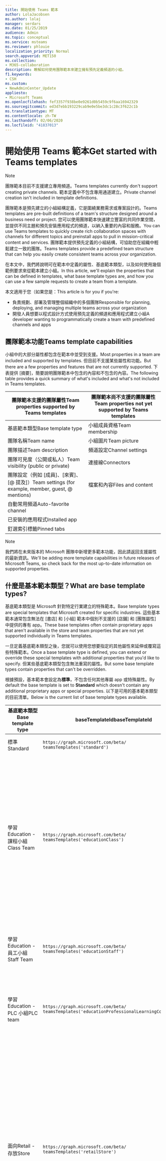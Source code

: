 ```yaml
---
title: 開始使用 Teams 範本
author: LolaJacobsen
ms.author: lolaj
manager: serdars
ms.date: 01/25/2019
audience: Admin
ms.topic: conceptual
ms.service: msteams
ms.reviewer: phlouie
localization_priority: Normal
search.appverid: MET150
ms.collection:
- M365-collaboration
description: 瞭解如何使用團隊範本來建立擁有預先定義頻道的小組。
f1.keywords:
- CSH
ms.custom:
- NewAdminCenter_Update
appliesto:
- Microsoft Teams
ms.openlocfilehash: fef3357f938be0e9261d0b5459c9f6aa16942329
ms.sourcegitcommit: ed3d7ebb193229cab9e0e5be3dc1c28c3f622c1b
ms.translationtype: MT
ms.contentlocale: zh-TW
ms.lasthandoff: 02/06/2020
ms.locfileid: "41837013"
---
```

# <a name="get-started-with-teams-templates"></a><span data-ttu-id="b8949-103">開始使用 Teams 範本</span><span class="sxs-lookup"><span data-stu-id="b8949-103">Get started with Teams templates</span></span>

> [!NOTE]
> <span data-ttu-id="b8949-104">團隊範本目前不支援建立專用頻道。</span><span class="sxs-lookup"><span data-stu-id="b8949-104">Teams templates currently don't support creating private channels.</span></span> <span data-ttu-id="b8949-105">範本定義中不包含專用通道建立。</span><span class="sxs-lookup"><span data-stu-id="b8949-105">Private channel creation isn't included in template definitions.</span></span> 

<span data-ttu-id="b8949-106">團隊範本是預先建立的小組結構定義，它是圍繞業務需求或專案設計的。</span><span class="sxs-lookup"><span data-stu-id="b8949-106">Teams templates are pre-built definitions of a team's structure designed around a business need or project.</span></span> <span data-ttu-id="b8949-107">您可以使用團隊範本快速建立豐富的共同作業空間，並提供不同主題和預先安裝應用程式的頻道，以納入重要的內容和服務。</span><span class="sxs-lookup"><span data-stu-id="b8949-107">You can use Teams templates to quickly create rich collaboration spaces with channels for different topics and preinstall apps to pull in mission-critical content and services.</span></span> <span data-ttu-id="b8949-108">團隊範本提供預先定義的小組結構，可協助您在組織中輕鬆建立一致的團隊。</span><span class="sxs-lookup"><span data-stu-id="b8949-108">Teams templates provide a predefined team structure that can help you easily create consistent teams across your organization.</span></span> 

<span data-ttu-id="b8949-109">在本文中，我們將說明可在範本中定義的屬性、基底範本類型，以及如何使用幾個範例要求來從範本建立小組。</span><span class="sxs-lookup"><span data-stu-id="b8949-109">In this article, we'll explain the properties that can be defined in templates, what base template types are, and how you can use a few sample requests to create a team from a template.</span></span>
 
<span data-ttu-id="b8949-110">本文適用于您（如果您是：</span><span class="sxs-lookup"><span data-stu-id="b8949-110">This article is for you if you're:</span></span>

- <span data-ttu-id="b8949-111">負責規劃、部署及管理整個組織中的多個團隊</span><span class="sxs-lookup"><span data-stu-id="b8949-111">Responsible for planning, deploying, and managing multiple teams across your organization</span></span><br>
- <span data-ttu-id="b8949-112">開發人員想要以程式設計方式使用預先定義的頻道和應用程式建立小組</span><span class="sxs-lookup"><span data-stu-id="b8949-112">A developer wanting to programmatically create a team with predefined channels and apps</span></span>

## <a name="teams-template-capabilities"></a><span data-ttu-id="b8949-113">團隊範本功能</span><span class="sxs-lookup"><span data-stu-id="b8949-113">Teams template capabilities</span></span>

<span data-ttu-id="b8949-114">小組中的大部分屬性都包含在範本中並受到支援。</span><span class="sxs-lookup"><span data-stu-id="b8949-114">Most properties in a team are included and supported by templates.</span></span> <span data-ttu-id="b8949-115">但目前不支援某些屬性和功能。</span><span class="sxs-lookup"><span data-stu-id="b8949-115">But there are a few properties and features that are not currently supported.</span></span> <span data-ttu-id="b8949-116">下表提供 [摘要]，簡要說明團隊範本中包含的內容和不包含的內容。</span><span class="sxs-lookup"><span data-stu-id="b8949-116">The following table provides a quick summary of what's included and what's not included in Teams templates.</span></span>

| <span data-ttu-id="b8949-117">**團隊範本支援的團隊屬性**</span><span class="sxs-lookup"><span data-stu-id="b8949-117">**Team properties supported by Teams templates**</span></span> | <span data-ttu-id="b8949-118">**團隊範本尚不支援的團隊屬性**</span><span class="sxs-lookup"><span data-stu-id="b8949-118">**Team properties not yet supported by Teams templates**</span></span> |
| ------------------------------------------------ | -------------------------------------------------------- |
| <span data-ttu-id="b8949-119">基底範本類型</span><span class="sxs-lookup"><span data-stu-id="b8949-119">Base template type</span></span> | <span data-ttu-id="b8949-120">小組成員資格</span><span class="sxs-lookup"><span data-stu-id="b8949-120">Team membership</span></span> |
| <span data-ttu-id="b8949-121">團隊名稱</span><span class="sxs-lookup"><span data-stu-id="b8949-121">Team name</span></span> | <span data-ttu-id="b8949-122">小組圖片</span><span class="sxs-lookup"><span data-stu-id="b8949-122">Team picture</span></span> |
| <span data-ttu-id="b8949-123">團隊描述</span><span class="sxs-lookup"><span data-stu-id="b8949-123">Team description</span></span> | <span data-ttu-id="b8949-124">頻道設定</span><span class="sxs-lookup"><span data-stu-id="b8949-124">Channel settings</span></span> |
| <span data-ttu-id="b8949-125">團隊可見度（公開或私人）</span><span class="sxs-lookup"><span data-stu-id="b8949-125">Team visibility (public or private)</span></span> | <span data-ttu-id="b8949-126">連接線</span><span class="sxs-lookup"><span data-stu-id="b8949-126">Connectors</span></span> |
| <span data-ttu-id="b8949-127">團隊設定（例如 [成員]、[來賓]、[@ 提及]）</span><span class="sxs-lookup"><span data-stu-id="b8949-127">Team settings (for example, member, guest, @ mentions)</span></span> | <span data-ttu-id="b8949-128">檔案和內容</span><span class="sxs-lookup"><span data-stu-id="b8949-128">Files and content</span></span> |
| <span data-ttu-id="b8949-129">自動常用頻道</span><span class="sxs-lookup"><span data-stu-id="b8949-129">Auto-favorite channel</span></span> | |
| <span data-ttu-id="b8949-130">已安裝的應用程式</span><span class="sxs-lookup"><span data-stu-id="b8949-130">Installed app</span></span> | |
| <span data-ttu-id="b8949-131">釘選索引標籤</span><span class="sxs-lookup"><span data-stu-id="b8949-131">Pinned tabs</span></span> | |

> [!NOTE]
> <span data-ttu-id="b8949-132">我們將在未來版本的 Microsoft 團隊中新增更多範本功能，因此請返回支援屬性的最新資訊。</span><span class="sxs-lookup"><span data-stu-id="b8949-132">We'll be adding more template capabilities in future releases of Microsoft Teams, so check back for the most up-to-date information on supported properties.</span></span>

## <a name="what-are-base-template-types"></a><span data-ttu-id="b8949-133">什麼是基本範本類型？</span><span class="sxs-lookup"><span data-stu-id="b8949-133">What are base template types?</span></span>

<span data-ttu-id="b8949-134">基底範本類型是 Microsoft 針對特定行業建立的特殊範本。</span><span class="sxs-lookup"><span data-stu-id="b8949-134">Base template types are special templates that Microsoft created for specific industries.</span></span> <span data-ttu-id="b8949-135">這些基本範本通常包含無法在 [書店] 和 [小組] 範本中個別不支援的 [店鋪] 和 [團隊屬性] 中提供的專有 app。</span><span class="sxs-lookup"><span data-stu-id="b8949-135">These base templates often contain proprietary apps that aren't available in the store and team properties that are not yet supported individually in Teams templates.</span></span>

<span data-ttu-id="b8949-136">一旦定義基底範本類型之後，您就可以使用您想要指定的其他屬性來延伸或覆寫這些特殊範本。</span><span class="sxs-lookup"><span data-stu-id="b8949-136">Once a base template type is defined, you can extend or override these special templates with additional properties that you'd like to specify.</span></span> <span data-ttu-id="b8949-137">但某些基底範本類型包含無法重寫的屬性。</span><span class="sxs-lookup"><span data-stu-id="b8949-137">But some base template types contain properties that can't be overridden.</span></span>

<span data-ttu-id="b8949-138">根據預設，基本範本會設定為**標準**，不包含任何其他專屬 app 或特殊屬性。</span><span class="sxs-lookup"><span data-stu-id="b8949-138">By default the base template is set to **Standard** which doesn't contain any additional proprietary apps or special properties.</span></span> <span data-ttu-id="b8949-139">以下是可用的基本範本類型的目前清單。</span><span class="sxs-lookup"><span data-stu-id="b8949-139">Below is the current list of base template types available.</span></span>

| <span data-ttu-id="b8949-140">基底範本類型</span><span class="sxs-lookup"><span data-stu-id="b8949-140">Base template type</span></span> | <span data-ttu-id="b8949-141">baseTemplateId</span><span class="sxs-lookup"><span data-stu-id="b8949-141">baseTemplateId</span></span> | <span data-ttu-id="b8949-142">此基礎範本隨附的屬性</span><span class="sxs-lookup"><span data-stu-id="b8949-142">Properties that come with this base template</span></span> |
| ------------------ | -------------- | ----------------------------------------------------- |
| <span data-ttu-id="b8949-143">標準</span><span class="sxs-lookup"><span data-stu-id="b8949-143">Standard</span></span> | `https://graph.microsoft.com/beta/`<br>`teamsTemplates('standard')` | <span data-ttu-id="b8949-144">沒有其他 app 和屬性</span><span class="sxs-lookup"><span data-stu-id="b8949-144">No additional apps and properties</span></span> |
| <span data-ttu-id="b8949-145">學習</span><span class="sxs-lookup"><span data-stu-id="b8949-145">Education -</span></span><br><span data-ttu-id="b8949-146">課程小組</span><span class="sxs-lookup"><span data-stu-id="b8949-146">Class Team</span></span> | `https://graph.microsoft.com/beta/`<br>`teamsTemplates('educationClass')` | <span data-ttu-id="b8949-147">應用</span><span class="sxs-lookup"><span data-stu-id="b8949-147">Apps:</span></span><ul><li><span data-ttu-id="b8949-148">OneNote 課程筆記本（已固定至 **[一般**] 索引標籤）</span><span class="sxs-lookup"><span data-stu-id="b8949-148">OneNote Class Notebook (pinned to the **General** tab)</span></span> </li><li><span data-ttu-id="b8949-149">作業應用程式（釘選到 [**一般**] 索引標籤）</span><span class="sxs-lookup"><span data-stu-id="b8949-149">Assignments app (pinned to the **General** tab)</span></span></li></ul> <span data-ttu-id="b8949-150">團隊屬性：</span><span class="sxs-lookup"><span data-stu-id="b8949-150">Team properties:</span></span><ul><li><span data-ttu-id="b8949-151">團隊可見度設定為**HiddenMembership** （不能重寫）</span><span class="sxs-lookup"><span data-stu-id="b8949-151">Team visibility set to **HiddenMembership** (cannot be overridden)</span></span></li></ul> |
| <span data-ttu-id="b8949-152">學習</span><span class="sxs-lookup"><span data-stu-id="b8949-152">Education -</span></span><br><span data-ttu-id="b8949-153">員工小組</span><span class="sxs-lookup"><span data-stu-id="b8949-153">Staff Team</span></span> | `https://graph.microsoft.com/beta/`<br>`teamsTemplates('educationStaff')` | <span data-ttu-id="b8949-154">應用</span><span class="sxs-lookup"><span data-stu-id="b8949-154">Apps:</span></span><ul><li><span data-ttu-id="b8949-155">OneNote 教職員筆記本（已固定至 **[一般**] 索引標籤）</span><span class="sxs-lookup"><span data-stu-id="b8949-155">OneNote Staff Notebook (pinned to the **General** tab)</span></span></li></ul> |
|<span data-ttu-id="b8949-156">學習</span><span class="sxs-lookup"><span data-stu-id="b8949-156">Education -</span></span><br><span data-ttu-id="b8949-157">PLC 小組</span><span class="sxs-lookup"><span data-stu-id="b8949-157">PLC team</span></span> |`https://graph.microsoft.com/beta/`<br>`teamsTemplates('educationProfessionalLearningCommunity')` | <span data-ttu-id="b8949-158">應用</span><span class="sxs-lookup"><span data-stu-id="b8949-158">Apps:</span></span><ul><li><span data-ttu-id="b8949-159">OneNote PLC 筆記本（已固定至 **[一般**] 索引標籤）</span><span class="sxs-lookup"><span data-stu-id="b8949-159">OneNote PLC Notebook (pinned to the **General** tab)</span></span></ul></li>|
| <span data-ttu-id="b8949-160">面向</span><span class="sxs-lookup"><span data-stu-id="b8949-160">Retail -</span></span><br><span data-ttu-id="b8949-161">存放</span><span class="sxs-lookup"><span data-stu-id="b8949-161">Store</span></span> | `https://graph.microsoft.com/beta/`<br>`teamsTemplates('retailStore')` | <span data-ttu-id="b8949-162">管道</span><span class="sxs-lookup"><span data-stu-id="b8949-162">Channels:</span></span><ul><li><span data-ttu-id="b8949-163">倒班切換</span><span class="sxs-lookup"><span data-stu-id="b8949-163">Shift handoff</span></span></li><li><span data-ttu-id="b8949-164">教學</span><span class="sxs-lookup"><span data-stu-id="b8949-164">Learning</span></span></li></ul><span data-ttu-id="b8949-165">團隊屬性</span><span class="sxs-lookup"><span data-stu-id="b8949-165">Team properties</span></span><ul><li><span data-ttu-id="b8949-166">將團隊可見度設定為 Public</span><span class="sxs-lookup"><span data-stu-id="b8949-166">Team visibility set to Public</span></span></li></ul><span data-ttu-id="b8949-167">成員許可權</span><span class="sxs-lookup"><span data-stu-id="b8949-167">Member permissions</span></span><ul><li><span data-ttu-id="b8949-168">避免成員建立、更新或移除頻道</span><span class="sxs-lookup"><span data-stu-id="b8949-168">Prevent members from creating, updating, or removing channels</span></span></li><li><span data-ttu-id="b8949-169">防止成員新增或移除應用程式</span><span class="sxs-lookup"><span data-stu-id="b8949-169">Prevent members from adding or removing apps</span></span></li><li><span data-ttu-id="b8949-170">防止成員建立、更新或移除連接器</span><span class="sxs-lookup"><span data-stu-id="b8949-170">Prevent members from creating, updating, or removing connectors</span></span></li></ul> |
| <span data-ttu-id="b8949-171">面向</span><span class="sxs-lookup"><span data-stu-id="b8949-171">Retail -</span></span><br><span data-ttu-id="b8949-172">Manager 共同作業</span><span class="sxs-lookup"><span data-stu-id="b8949-172">Manager collaboration</span></span> | `https://graph.microsoft.com/beta/`<br>`teamsTemplates('retailManagerCollaboration')` | <span data-ttu-id="b8949-173">管道</span><span class="sxs-lookup"><span data-stu-id="b8949-173">Channels:</span></span><ul><li><span data-ttu-id="b8949-174">倒班切換</span><span class="sxs-lookup"><span data-stu-id="b8949-174">Shift handoff</span></span></li><li><span data-ttu-id="b8949-175">教學</span><span class="sxs-lookup"><span data-stu-id="b8949-175">Learning</span></span></li></ul><span data-ttu-id="b8949-176">團隊屬性：</span><span class="sxs-lookup"><span data-stu-id="b8949-176">Team properties:</span></span><ul><li><span data-ttu-id="b8949-177">[團隊可見度] 設定為 [私人]</span><span class="sxs-lookup"><span data-stu-id="b8949-177">Team visibility set to Private</span></span></li></ul><span data-ttu-id="b8949-178">成員許可權：</span><span class="sxs-lookup"><span data-stu-id="b8949-178">Member permissions:</span></span><ul><li><span data-ttu-id="b8949-179">避免成員建立、更新或移除頻道</span><span class="sxs-lookup"><span data-stu-id="b8949-179">Prevent members from creating, updating, or removing channels</span></span></li><li><span data-ttu-id="b8949-180">防止成員新增或移除應用程式</span><span class="sxs-lookup"><span data-stu-id="b8949-180">Prevent members from adding or removing apps</span></span></li><li><span data-ttu-id="b8949-181">防止成員建立、更新或移除連接器</span><span class="sxs-lookup"><span data-stu-id="b8949-181">Prevent members from creating, updating, or removing connectors</span></span></li></ul>|
| <span data-ttu-id="b8949-182">健康</span><span class="sxs-lookup"><span data-stu-id="b8949-182">Healthcare -</span></span><br><span data-ttu-id="b8949-183">Ward</span><span class="sxs-lookup"><span data-stu-id="b8949-183">Ward</span></span> |`https://graph.microsoft.com/beta/`<br>`teamsTemplates('healthcareWard')` |<span data-ttu-id="b8949-184">管道</span><span class="sxs-lookup"><span data-stu-id="b8949-184">Channels:</span></span> <ul><li><span data-ttu-id="b8949-185">公告\*</span><span class="sxs-lookup"><span data-stu-id="b8949-185">Announcements\*</span></span></li><li><span data-ttu-id="b8949-186">Huddles\*</span><span class="sxs-lookup"><span data-stu-id="b8949-186">Huddles\*</span></span></li><li><span data-ttu-id="b8949-187">輪</span><span class="sxs-lookup"><span data-stu-id="b8949-187">Rounds</span></span></li><li><span data-ttu-id="b8949-188">人員\*</span><span class="sxs-lookup"><span data-stu-id="b8949-188">Staffing\*</span></span></li><li><span data-ttu-id="b8949-189">訓練\*</span><span class="sxs-lookup"><span data-stu-id="b8949-189">Training\*</span></span></li></ul><span data-ttu-id="b8949-190">\*自動將通道</span><span class="sxs-lookup"><span data-stu-id="b8949-190">\*Auto-favorited channels</span></span> |
|<span data-ttu-id="b8949-191">健康</span><span class="sxs-lookup"><span data-stu-id="b8949-191">Healthcare -</span></span><br><span data-ttu-id="b8949-192">醫院</span><span class="sxs-lookup"><span data-stu-id="b8949-192">Hospital</span></span> | `https://graph.microsoft.com/beta/`<br>`teamsTemplates('healthcareHospital')` |<span data-ttu-id="b8949-193">管道</span><span class="sxs-lookup"><span data-stu-id="b8949-193">Channels:</span></span><ul><li><span data-ttu-id="b8949-194">公告\*</span><span class="sxs-lookup"><span data-stu-id="b8949-194">Announcements\*</span></span></li><li><span data-ttu-id="b8949-195">從屬\*</span><span class="sxs-lookup"><span data-stu-id="b8949-195">Compliance\*</span></span></li><li><span data-ttu-id="b8949-196">Custodial</span><span class="sxs-lookup"><span data-stu-id="b8949-196">Custodial</span></span></li><li><span data-ttu-id="b8949-197">人力資源</span><span class="sxs-lookup"><span data-stu-id="b8949-197">Human Resources</span></span></li></li><li><span data-ttu-id="b8949-198">藥房</span><span class="sxs-lookup"><span data-stu-id="b8949-198">Pharmacy</span></span></li></ul><span data-ttu-id="b8949-199">\*自動將通道</span><span class="sxs-lookup"><span data-stu-id="b8949-199">\*Auto-favorited channel</span></span>|
|||

> [!NOTE]
> <span data-ttu-id="b8949-200">我們將在未來版本的 Microsoft 團隊中新增更多基本範本類型，因此請返回支援屬性的最新資訊。</span><span class="sxs-lookup"><span data-stu-id="b8949-200">We'll be adding more base template types in future releases of Microsoft Teams, so check back for the most up-to-date information on supported properties.</span></span>

## <a name="related-topics"></a><span data-ttu-id="b8949-201">相關主題</span><span class="sxs-lookup"><span data-stu-id="b8949-201">Related topics</span></span>

- <span data-ttu-id="b8949-202">[建立小組](https://docs.microsoft.com/graph/api/team-post?view=graph-rest-beta)（在預覽中）</span><span class="sxs-lookup"><span data-stu-id="b8949-202">[Create team](https://docs.microsoft.com/graph/api/team-post?view=graph-rest-beta) (in preview)</span></span>
- [<span data-ttu-id="b8949-203">新團隊</span><span class="sxs-lookup"><span data-stu-id="b8949-203">New-Team</span></span>](https://docs.microsoft.com/powershell/module/teams/New-Team?view=teams-ps)
- [<span data-ttu-id="b8949-204">Microsoft 團隊的系統管理訓練</span><span class="sxs-lookup"><span data-stu-id="b8949-204">Admin training for Microsoft Teams</span></span>](itadmin-readiness.md)
- [<span data-ttu-id="b8949-205">開始使用適用於零售業的 Teams 範本</span><span class="sxs-lookup"><span data-stu-id="b8949-205">Get started with Retail Teams templates</span></span>](get-started-with-retail-teams-templates.md)
- [<span data-ttu-id="b8949-206">開始使用適用於醫療保健組織的 Teams 範本</span><span class="sxs-lookup"><span data-stu-id="b8949-206">Get started with Teams templates for Healthcare organizations</span></span>](expand-teams-across-your-org/healthcare/healthcare-templates.md)

